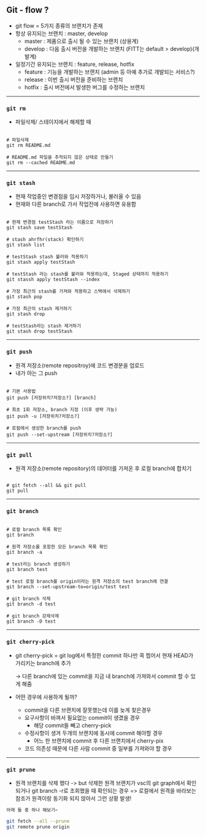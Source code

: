 
## Git - flow ?

- git flow = 5가지 종류의 브랜치가 존재
- 항상 유지되는 브랜치 : master, develop
    - master : 제품으로 출시 될 수 있는 브랜치 (상용계)
    - develop : 다음 출시 버전을 개발하는 브랜치 (FITT는 default > develop)(개발계)
- 일정기간 유지되는 브랜치 : feature, release, hotfix
    - feature : 기능을 개발하는 브랜치 (admin 등 아예 추가로 개발되는 서비스?)
    - release : 이번 출시 버전을 준비하는 브랜치
    - hotfix : 출시 버전에서 발생한 버그를 수정하는 브랜치
---

### `git rm`
- 파일삭제/ 스테이지에서 해제할 때
```shell

# 파일삭제
git rm README.md

# README.md 파일을 추적되지 않은 상태로 만들기
git rm --cached README.md

```
----
### `git stash`
- 현재 작업중인 변경점을 임시 저장하거나, 불러올 수 있음
- 현재와 다른 branch로 가서 작업전에 사용하면 유용함
```shell

# 현재 변경점 testStash 라는 이름으로 저장하기
git stash save testStash

# stash ahrfhr(stack) 확인하기
git stash list

# testStash stash 불러와 적용하기
git stash apply testStash

# testStash 라는 stash를 불러와 적용하는데, Staged 상태까지 적용하기
git stassh apply testStash --index

# 가장 최근의 stash를 가져와 적용하고 스택에서 삭제하기
git stash pop

# 가장 최근의 stash 제거하기
git stash drop

# testStash라는 stash 제거하기
git stash drop testStash

```
---
### `git push`
- 원격 저장소(remote repositroy)에 코드 변경분을 업로드 
- 내가 아는 그 push
```shell

# 기본 사용법
git push [저장위치?저장소?] [branch]

# 최초 1회 저장소, branch 지정 (이후 생략 가능)
git push -u [저장위치?저장소?]

# 로컬에서 생성한 branch를 push
git push --set-upstream [저장위치?저장소?]

```
---
### `git pull`
- 원격 저장소(remote repository)의 데어터를 가져온 후 로컬 branch에 합치기
```shell

# git fetch --all && git pull
git pull

```
---
### `git branch`
```shell

# 로컬 branch 목록 확인
git branch

# 원격 저장소를 포함한 모든 branch 목록 확인
git branch -a

# test라는 branch 생성하기
git branch test

# test 로컬 branch를 origin이라는 원격 저장소의 test branch에 연결
git branch --set-upstream-to=origin/test test

# git branch 삭제
git branch -d test

# git branch 강제삭제
git branch -D test

```
---
### `git cherry-pick`
- git cherry-pick = git log에서 특정한 commit 하나만 콕 찝어서 현재 HEAD가 가리키는 branch에 추가
    
    → 다른 branch에 있는 commit을 지금 내 branch에 가져와서 commit 할 수 있게 해줌
    
- 어떤 경우에 사용하게 될까?
    - commit을 다른 브랜치에 잘못했는데 이를 늦게 찾은경우
    - 요구사항이 바껴서 필요없는 commit이 생겼을 경우
        - 해당 commit들 빼고 cherry-pick
    - 수정사항이 생겨 두개의 브랜치에 동시에 commit 해야할 경우
        - 어느 한 브랜치에 commit 후 다른 브랜치에서 cherry-pix
    - 코드 의존성 때문에 다른 사람 commit 중 일부를 가져와야 할 경우

---
### `git prune`
- 원격 브랜치를 삭제 했다 -> but 삭제한 원격 브랜치가 vsc의 git graph에서 확인되거나 git branch -r로 조회했을 때 확인되는 경우
    => 로컬에서 원격을 바라보는 참조가 원격이랑 동기화 되지 않아서 그런 상황 발생!

```bash
아래 둘 중 하나 해보기~

git fetch --all --prune
git remote prune origin
```
